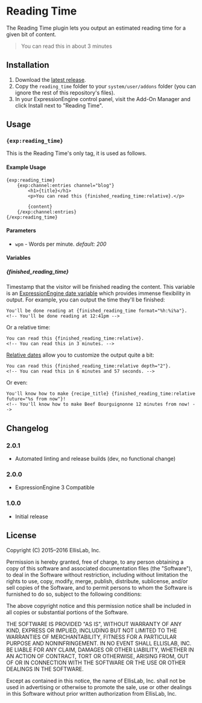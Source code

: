 # Reading Time

The Reading Time plugin lets you output an estimated reading time for a given bit of content.

> You can read this in about 3 minutes

## Installation

1. Download the [latest release](https://github.com/EllisLab/Reading-Time/releases/latest).
2. Copy the `reading_time` folder to your `system/user/addons` folder (you can ignore the rest of this repository's files).
3. In your ExpressionEngine control panel, visit the Add-On Manager and click Install next to "Reading Time".

## Usage

### `{exp:reading_time}`

This is the Reading Time's only tag, it is used as follows.

#### Example Usage

```
{exp:reading_time}
    {exp:channel:entries channel="blog"}
        <h1>{title}</h1>
        <p>You can read this {finished_reading_time:relative}.</p>

        {content}
    {/exp:channel:entries}
{/exp:reading_time}
```

#### Parameters

- `wpm` - Words per minute. _default: 200_

#### Variables

##### {finished_reading_time}

Timestamp that the visitor will be finished reading the content. This variable is an [ExpressionEngine date variable](https://docs.expressionengine.com/latest/templates/date_variable_formatting.html) which provides immense flexibility in output. For example, you can output the time they'll be finished:

    You'll be done reading at {finished_reading_time format="%h:%i%a"}.
    <!-- You'll be done reading at 12:41pm -->

Or a relative time:

    You can read this {finished_reading_time:relative}.
    <!-- You can read this in 3 minutes. -->

[Relative dates](https://docs.expressionengine.com/latest/templates/date_variable_formatting.html#relative-dates) allow you to customize the output quite a bit:

    You can read this {finished_reading_time:relative depth="2"}.
    <!-- You can read this in 6 minutes and 57 seconds. -->

Or even:

    You'll know how to make {recipe_title} {finished_reading_time:relative future="%s from now"}!
    <!-- You'll know how to make Beef Bourguignonne 12 minutes from now! -->

## Changelog

### 2.0.1

- Automated linting and release builds (dev, no functional change)

### 2.0.0

- ExpressionEngine 3 Compatible

### 1.0.0

- Initial release

## License

Copyright (C) 2015–2016 EllisLab, Inc.

Permission is hereby granted, free of charge, to any person obtaining a copy of this software and associated documentation files (the "Software"), to deal in the Software without restriction, including without limitation the rights to use, copy, modify, merge, publish, distribute, sublicense, and/or sell copies of the Software, and to permit persons to whom the Software is furnished to do so, subject to the following conditions:

The above copyright notice and this permission notice shall be included in all copies or substantial portions of the Software.

THE SOFTWARE IS PROVIDED "AS IS", WITHOUT WARRANTY OF ANY KIND, EXPRESS OR IMPLIED, INCLUDING BUT NOT LIMITED TO THE WARRANTIES OF MERCHANTABILITY, FITNESS FOR A PARTICULAR PURPOSE AND NONINFRINGEMENT. IN NO EVENT SHALL ELLISLAB, INC. BE LIABLE FOR ANY CLAIM, DAMAGES OR OTHER LIABILITY, WHETHER IN AN ACTION OF CONTRACT, TORT OR OTHERWISE, ARISING FROM, OUT OF OR IN CONNECTION WITH THE SOFTWARE OR THE USE OR OTHER DEALINGS IN THE SOFTWARE.

Except as contained in this notice, the name of EllisLab, Inc. shall not be used in advertising or otherwise to promote the sale, use or other dealings in this Software without prior written authorization from EllisLab, Inc.
